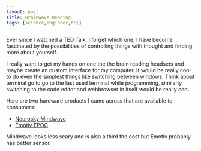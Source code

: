 ```yaml
--- 
layout: post
title: Brainwave Reading
tags: [science,engineer,hci]
---
```


Ever since I watched a TED Talk, I forget which one, I have become fascinated
by the possibilities of controlling things with thought and finding more about
yourself. 

I really want to get my hands on one the the brain reading headsets and maybe
create an custom interface for my computer. It would be really cool to do even
the simplest things like switching between windows. Think about terminal go to
go to the last used terminal while programming, similarly switching to the code
editor and webbrowser in itself would be really cool.

Here are two hardware products I came across that are available to consumers:
* [Neurosky Mindwave](http://store.neurosky.com/products/mindwave-1)
* [Emotiv EPOC](http://www.emotiv.com/apps/epoc/299/)

Mindwave looks less scary and is also a third the cost but Emotiv probably has
better sensor. 


